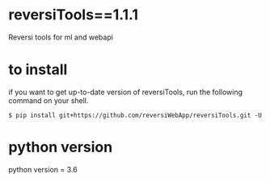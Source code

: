 # reversiTools==1.1.1
Reversi tools for ml and  webapi

# to install
if you want to get up-to-date version of reversiTools, run the following command on your shell.
```
$ pip install git+https://github.com/reversiWebApp/reversiTools.git -U
``` 
# python version
python version = 3.6
